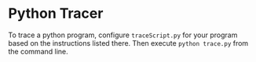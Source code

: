 # Python Tracer

To trace a python program, configure `traceScript.py` for your program based on the instructions listed there. Then execute `python trace.py` from the command line.
